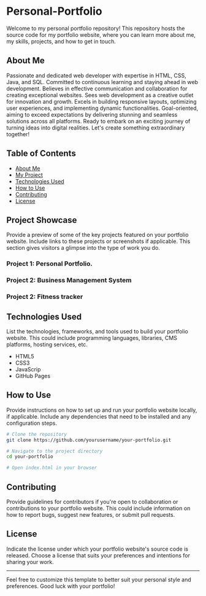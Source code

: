 # Personal-Portfolio
Welcome to my personal portfolio repository! This repository hosts the source code for my portfolio website, where you can learn more about me, my skills, projects, and how to get in touch.

## About Me

Passionate and dedicated web developer with expertise in HTML, CSS, Java, and SQL. Committed to continuous learning and staying ahead in web development. Believes in effective communication and collaboration for creating exceptional websites. Sees web development as a creative outlet for innovation and growth. Excels in building responsive layouts, optimizing user experiences, and implementing dynamic functionalities. Goal-oriented, aiming to exceed expectations by delivering stunning and seamless solutions across all platforms. Ready to embark on an exciting journey of turning ideas into digital realities. Let's create something extraordinary together!

## Table of Contents

- [About Me](#About)
- [My Project ](#Portfolio)
- [Technologies Used](#technologies-used)
- [How to Use](#how-to-use)
- [Contributing](#contributing)
- [License](#license)

## Project Showcase

Provide a preview of some of the key projects featured on your portfolio website. Include links to these projects or screenshots if applicable. This section gives visitors a glimpse into the type of work you do.

### Project 1: Personal Portfolio.

### Project 2: Business Management System

### Project 2: Fitness tracker


## Technologies Used

List the technologies, frameworks, and tools used to build your portfolio website. This could include programming languages, libraries, CMS platforms, hosting services, etc.

- HTML5
- CSS3 
- JavaScrip
- GitHub Pages

## How to Use

Provide instructions on how to set up and run your portfolio website locally, if applicable. Include any dependencies that need to be installed and any configuration steps.

```bash
# Clone the repository
git clone https://github.com/yourusername/your-portfolio.git

# Navigate to the project directory
cd your-portfolio

# Open index.html in your browser
```

## Contributing

Provide guidelines for contributors if you're open to collaboration or contributions to your portfolio website. This could include information on how to report bugs, suggest new features, or submit pull requests.

## License

Indicate the license under which your portfolio website's source code is released. Choose a license that suits your preferences and intentions for sharing your work.

---

Feel free to customize this template to better suit your personal style and preferences. Good luck with your portfolio!

